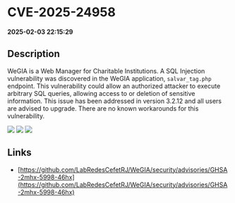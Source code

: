 # CVE-2025-24958

**2025-02-03 22:15:29**

## Description
WeGIA is a Web Manager for Charitable Institutions. A SQL Injection vulnerability was discovered in the WeGIA application, `salvar_tag.php` endpoint. This vulnerability could allow an authorized attacker to execute arbitrary SQL queries, allowing access to  or deletion of sensitive information. This issue has been addressed in version 3.2.12 and all users are advised to upgrade. There are no known workarounds for this vulnerability.

![](https://img.shields.io/static/v1?label=Score&message=9.4&color=red)
![](https://img.shields.io/static/v1?label=Severity&message=CRITICAL&color=red)
![](https://img.shields.io/static/v1?label=CWE&message=SQL&color=green)

## Links
- [https://github.com/LabRedesCefetRJ/WeGIA/security/advisories/GHSA-2mhx-5998-46hx](https://github.com/LabRedesCefetRJ/WeGIA/security/advisories/GHSA-2mhx-5998-46hx)
